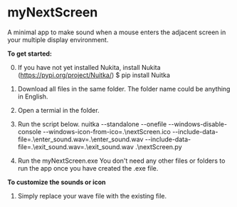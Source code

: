 # myNextScreen
A minimal app to make sound when a mouse enters the adjacent screen in your multiple display environment.


**To get started:**

0) If you have not yet installed Nukita, install Nukita (https://pypi.org/project/Nuitka/)
   $ pip install Nuitka
1) Download all files in the same folder.  The folder name could be anything in English.
2) Open a termial in the folder.
3) Run the script below.
nuitka --standalone --onefile --windows-disable-console --windows-icon-from-ico=.\nextScreen.ico --include-data-file=.\enter_sound.wav=.\enter_sound.wav --include-data-file=.\exit_sound.wav=.\exit_sound.wav .\nextScreen.py

4) Run the myNextScreen.exe
   You don't need any other files or folders to run the app once you have created the .exe file.
   
**To customize the sounds or icon**

1) Simply replace your wave file with the existing file.
